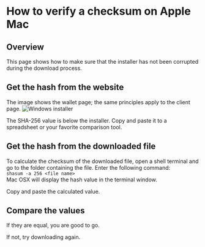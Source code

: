 # How to verify a checksum on Apple Mac

## Overview

This page shows how to make sure that the installer has not been corrupted during the download process. 

## Get the hash from the website

The image shows the wallet page; the same principles apply to the client page.
![Windows installer](../images/9-wallet-checksum.png)

The SHA-256 value is below the installer. Copy and paste it to a spreadsheet or your favorite comparison tool.


## Get the hash from the downloaded file

To calculate the checksum of the downloaded file, open a shell terminal and go to the folder containing the file.
Enter the following command:  
`shasum -a 256 <file name>`  
Mac OSX will display the hash value in the terminal window.

Copy and paste the calculated value.

## Compare the values

If they are equal, you are good to go.

If not, try downloading again.
